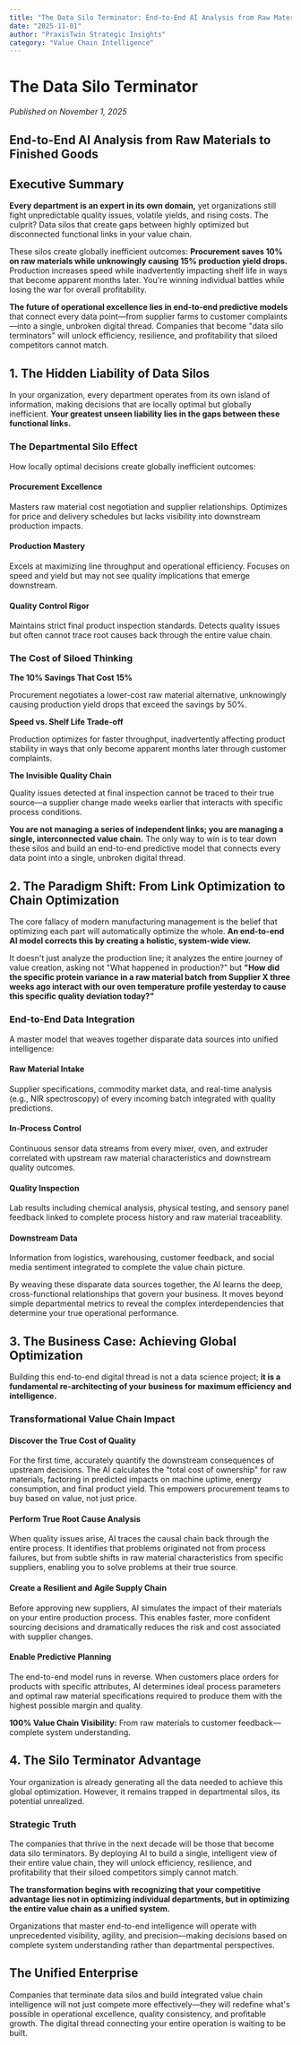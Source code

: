 ```yaml
---
title: "The Data Silo Terminator: End-to-End AI Analysis from Raw Materials to Finished Goods"
date: "2025-11-01"
author: "PraxisTwin Strategic Insights"
category: "Value Chain Intelligence"
---
```


# The Data Silo Terminator

*Published on November 1, 2025*

## End-to-End AI Analysis from Raw Materials to Finished Goods

## Executive Summary

**Every department is an expert in its own domain,** yet organizations still fight unpredictable quality issues, volatile yields, and rising costs. The culprit? Data silos that create gaps between highly optimized but disconnected functional links in your value chain.

These silos create globally inefficient outcomes: **Procurement saves 10% on raw materials while unknowingly causing 15% production yield drops.** Production increases speed while inadvertently impacting shelf life in ways that become apparent months later. You're winning individual battles while losing the war for overall profitability.

**The future of operational excellence lies in end-to-end predictive models** that connect every data point—from supplier farms to customer complaints—into a single, unbroken digital thread. Companies that become "data silo terminators" will unlock efficiency, resilience, and profitability that siloed competitors cannot match.

## 1. The Hidden Liability of Data Silos

In your organization, every department operates from its own island of information, making decisions that are locally optimal but globally inefficient. **Your greatest unseen liability lies in the gaps between these functional links.**

### The Departmental Silo Effect

How locally optimal decisions create globally inefficient outcomes:

#### Procurement Excellence

Masters raw material cost negotiation and supplier relationships. Optimizes for price and delivery schedules but lacks visibility into downstream production impacts.

#### Production Mastery

Excels at maximizing line throughput and operational efficiency. Focuses on speed and yield but may not see quality implications that emerge downstream.

#### Quality Control Rigor

Maintains strict final product inspection standards. Detects quality issues but often cannot trace root causes back through the entire value chain.

### The Cost of Siloed Thinking

**The 10% Savings That Cost 15%**

Procurement negotiates a lower-cost raw material alternative, unknowingly causing production yield drops that exceed the savings by 50%.

**Speed vs. Shelf Life Trade-off**

Production optimizes for faster throughput, inadvertently affecting product stability in ways that only become apparent months later through customer complaints.

**The Invisible Quality Chain**

Quality issues detected at final inspection cannot be traced to their true source—a supplier change made weeks earlier that interacts with specific process conditions.

**You are not managing a series of independent links; you are managing a single, interconnected value chain.** The only way to win is to tear down these silos and build an end-to-end predictive model that connects every data point into a single, unbroken digital thread.

## 2. The Paradigm Shift: From Link Optimization to Chain Optimization

The core fallacy of modern manufacturing management is the belief that optimizing each part will automatically optimize the whole. **An end-to-end AI model corrects this by creating a holistic, system-wide view.**

It doesn't just analyze the production line; it analyzes the entire journey of value creation, asking not "What happened in production?" but **"How did the specific protein variance in a raw material batch from Supplier X three weeks ago interact with our oven temperature profile yesterday to cause this specific quality deviation today?"**

### End-to-End Data Integration

A master model that weaves together disparate data sources into unified intelligence:

#### Raw Material Intake

Supplier specifications, commodity market data, and real-time analysis (e.g., NIR spectroscopy) of every incoming batch integrated with quality predictions.

#### In-Process Control

Continuous sensor data streams from every mixer, oven, and extruder correlated with upstream raw material characteristics and downstream quality outcomes.

#### Quality Inspection

Lab results including chemical analysis, physical testing, and sensory panel feedback linked to complete process history and raw material traceability.

#### Downstream Data

Information from logistics, warehousing, customer feedback, and social media sentiment integrated to complete the value chain picture.

By weaving these disparate data sources together, the AI learns the deep, cross-functional relationships that govern your business. It moves beyond simple departmental metrics to reveal the complex interdependencies that determine your true operational performance.

## 3. The Business Case: Achieving Global Optimization

Building this end-to-end digital thread is not a data science project; **it is a fundamental re-architecting of your business for maximum efficiency and intelligence.**

### Transformational Value Chain Impact

#### Discover the True Cost of Quality

For the first time, accurately quantify the downstream consequences of upstream decisions. The AI calculates the "total cost of ownership" for raw materials, factoring in predicted impacts on machine uptime, energy consumption, and final product yield. This empowers procurement teams to buy based on value, not just price.

#### Perform True Root Cause Analysis

When quality issues arise, AI traces the causal chain back through the entire process. It identifies that problems originated not from process failures, but from subtle shifts in raw material characteristics from specific suppliers, enabling you to solve problems at their true source.

#### Create a Resilient and Agile Supply Chain

Before approving new suppliers, AI simulates the impact of their materials on your entire production process. This enables faster, more confident sourcing decisions and dramatically reduces the risk and cost associated with supplier changes.

#### Enable Predictive Planning

The end-to-end model runs in reverse. When customers place orders for products with specific attributes, AI determines ideal process parameters and optimal raw material specifications required to produce them with the highest possible margin and quality.

**100% Value Chain Visibility:** From raw materials to customer feedback—complete system understanding.

## 4. The Silo Terminator Advantage

Your organization is already generating all the data needed to achieve this global optimization. However, it remains trapped in departmental silos, its potential unrealized.

### Strategic Truth

The companies that thrive in the next decade will be those that become data silo terminators. By deploying AI to build a single, intelligent view of their entire value chain, they will unlock efficiency, resilience, and profitability that their siloed competitors simply cannot match.

**The transformation begins with recognizing that your competitive advantage lies not in optimizing individual departments, but in optimizing the entire value chain as a unified system.**

Organizations that master end-to-end intelligence will operate with unprecedented visibility, agility, and precision—making decisions based on complete system understanding rather than departmental perspectives.

## The Unified Enterprise

Companies that terminate data silos and build integrated value chain intelligence will not just compete more effectively—they will redefine what's possible in operational excellence, quality consistency, and profitable growth. The digital thread connecting your entire operation is waiting to be built.
